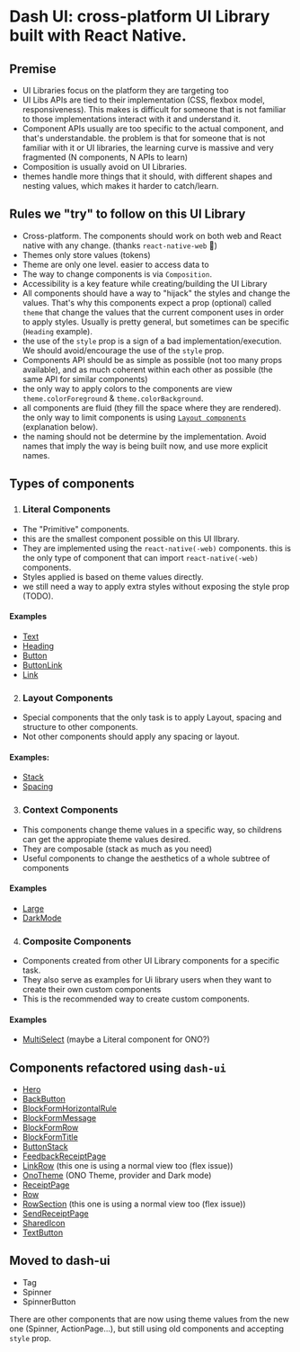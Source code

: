 # Dash UI: cross-platform UI Library built with React Native.

## Premise

- UI Libraries focus on the platform they are targeting too
- UI Libs APIs are tied to their implementation (CSS, flexbox model, responsiveness). This makes is difficult for someone that is not familiar to those implementations interact with it and understand it.
- Component APIs usually are too specific to the actual component, and that's understandable. the problem is that for someone that is not familiar with it or UI libraries, the learning curve is massive and very fragmented (N components, N APIs to learn)
- Composition is usually avoid on UI Libraries.
- themes handle more things that it should, with different shapes and nesting values, which makes it harder to catch/learn.

## Rules we "try" to follow on this UI Library

- Cross-platform. The components should work on both web and React native with any change. (thanks `react-native-web` :tada:)
- Themes only store values (tokens)
- Theme are only one level. easier to access data to
- The way to change components is via `Composition`.
- Accessibility is a key feature while creating/building the UI Library
- All components should have a way to "hijack" the styles and change the values. That's why this components expect a prop (optional) called `theme` that change the values that the current component uses in order to apply styles. Usually is pretty general, but sometimes can be specific (`Heading` example).
- the use of the `style` prop is a sign of a bad implementation/execution. We should avoid/encourage the use of the `style` prop.
- Components API should be as simple as possible (not too many props available), and as much coherent within each other as possible (the same API for similar components)
- the only way to apply colors to the components are view `theme.colorForeground` & `theme.colorBackground`.
- all components are fluid (they fill the space where they are rendered). the only way to limit components is using [`Layout components`](#layout-components) (explanation below).
- the naming should not be determine by the implementation. Avoid names that imply the way is being built now, and use more explicit names.

## Types of components

1. ### Literal Components

- The "Primitive" components.
- this are the smallest component possible on this UI lIbrary.
- They are implemented using the `react-native(-web)` components. this is the only type of component that can import `react-native(-web)` components.
- Styles applied is based on theme values directly.
- we still need a way to apply extra styles without exposing the style prop (TODO).

#### Examples

- [Text](./Text.js)
- [Heading](./Heading.js)
- [Button](./Button.js)
- [ButtonLink](./ButtonLink.js)
- [Link](./Link.js)

2. ### Layout Components

- Special components that the only task is to apply Layout, spacing and structure to other components.
- Not other components should apply any spacing or layout.

#### Examples:

- [Stack](./Stack.js)
- [Spacing](./Theme.js)

3. ### Context Components

- This components change theme values in a specific way, so childrens can get the appropiate theme values desired.
- They are composable (stack as much as you need)
- Useful components to change the aesthetics of a whole subtree of components

#### Examples

- [Large](./Large.js)
- [DarkMode](./Theme.js)

4. ### Composite Components

- Components created from other UI Library components for a specific task.
- They also serve as examples for Ui library users when they want to create their own custom components
- This is the recommended way to create custom components.

#### Examples

- [MultiSelect](./MultiSelect.js) (maybe a Literal component for ONO?)

## Components refactored using `dash-ui`

- [Hero](../components/Hero.js)
- [BackButton](../components/BackButton.js)
- [BlockFormHorizontalRule](../components/BlockFormHorizontalRule.js)
- [BlockFormMessage](../components/BlockFormMessage.js)
- [BlockFormRow](../components/BlockFormRow.js)
- [BlockFormTitle](../components/BlockFormTitle.js)
- [ButtonStack](../components/ButtonStack)
- [FeedbackReceiptPage](../components/FeedbackReceiptPage.js)
- [LinkRow](../components/LinkRow.js) (this one is using a normal view too (flex issue))
- [OnoTheme](../components/Onotheme.js) (ONO Theme, provider and Dark mode)
- [ReceiptPage](../components/ReceiptPage.js)
- [Row](../components/Row.js)
- [RowSection](../components/RowSection.js) (this one is using a normal view too (flex issue))
- [SendReceiptPage](../components/SendReceiptPage.js)
- [SharedIcon](../components/SharedIcon.js)
- [TextButton](../components/TextButton.js)

## Moved to dash-ui

- Tag
- Spinner
- SpinnerButton

There are other components that are now using theme values from the new one (Spinner, ActionPage...), but still using old components and accepting `style` prop.

